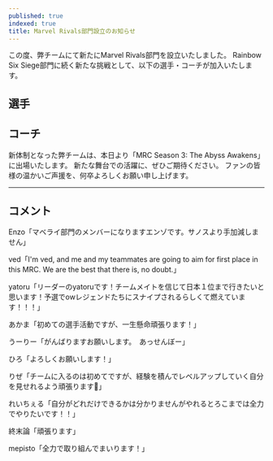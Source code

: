 ```yaml
---
published: true
indexed: true
title: Marvel Rivals部門設立のお知らせ
---
```


この度、弊チームにて新たにMarvel Rivals部門を設立いたしました。
Rainbow Six Siege部門に続く新たな挑戦として、以下の選手・コーチが加入いたします。

<script>
	import Member from '$lib/components/news/util/Member.svelte';

	const PLAYERS = [
		{ name: 'Enzo', socials: { twitter: 'EnzoSG_' } },
		{ name: 'ved', socials: { twitter: 'hippoevents2024' } },
		{ name: 'yatoru', socials: { twitter: 'oh_mazika' } },
		{ name: 'あかま', socials: { twitter: 'akamafps', twitch: 'akama_fps' } },
		{ name: 'うーりー', socials: { twitter: 'unagidazo1' } },
		{ name: 'ひろ', socials: { twitter: 'qou_sy8go', youtube: '@alba1453' } },
		{ name: 'りぜ', socials: { twitter: 'uyuyuUwU8' } },
		{ name: 'れいちぇる', socials: { twitter: 'rei_15399', twitch: 'rei_1539' } },
		{ name: '終末論', socials: { twitter: '4xevel' } }
	];

	const COACHES = [{ name: 'mepisto', socials: { twitter: 'mepisto_mr' } }];
</script>

## 選手

<Member members={PLAYERS} />

## コーチ

<Member members={COACHES} />

新体制となった弊チームは、本日より「MRC Season 3: The Abyss Awakens」に出場いたします。
新たな舞台での活躍に、ぜひご期待ください。
ファンの皆様の温かいご声援を、何卒よろしくお願い申し上げます。

---

##  コメント

Enzo「マベライ部門のメンバーになりますエンゾです。サノスより手加減しません」

ved「I'm ved, and me and my teammates are going to aim for first place in this MRC. We are the best that there is, no doubt.」

yatoru「リーダーのyatoruです！チームメイトを信じて日本１位まで行きたいと思います！予選でowレジェンドたちにスナイプされるらしくて燃えています！！！」

あかま「初めての選手活動ですが、一生懸命頑張ります！」

うーりー「がんばりますお願いします。　あっせんぼー」

ひろ「よろしくお願いします！」

りぜ「チームに入るのは初めてですが、経験を積んでレベルアップしていく自分を見せれるよう頑張ります🫡」

れいちぇる「自分がどれだけできるかは分かりませんがやれるとろこまでは全力でやりたいです！！」

終末論「頑張ります」

mepisto「全力で取り組んでまいります！」
